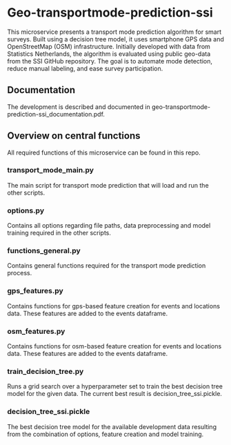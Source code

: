 # Geo-transportmode-prediction-ssi

This microservice presents a transport mode prediction algorithm for smart surveys. Built using a decision tree model, it uses smartphone GPS data and OpenStreetMap (OSM) infrastructure. Initially developed with data from Statistics Netherlands, the algorithm is evaluated using public geo-data from the SSI GitHub repository. The goal is to automate mode detection, reduce manual labeling, and ease survey participation.

## Documentation

The development is described and documented in geo-transportmode-prediction-ssi_documentation.pdf.

## Overview on central functions

All required functions of this microservice can be found in this repo.

### transport_mode_main.py

The main script for transport mode prediction that will load and run the other scripts.

### options.py

Contains all options regarding file paths, data preprocessing and model training required in the other scripts.

### functions_general.py

Contains general functions required for the transport mode prediction process.
        
### gps_features.py
    
Contains functions for gps-based feature creation for events and locations data. These features are added to the events dataframe.

### osm_features.py
   
Contains functions for osm-based feature creation for events and locations data. These features are added to the events dataframe. 

### train_decision_tree.py

Runs a grid search over a hyperparameter set to train the best decision tree model for the given data. The current best result is decision\_tree\_ssi.pickle.

 ### decision\_tree\_ssi.pickle
        
The best decision tree model for the available development data resulting from the combination of options, feature creation and model training.
